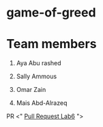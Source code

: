 
# game-of-greed

# Team members 

1.  Aya Abu rashed

2. Sally Ammous

3. Omar Zain 

4. Mais Abd-Alrazeq

PR <"  [Pull Request Lab6](https://github.com/AyaAbuRashed/game-of-greed/pull/1) ">